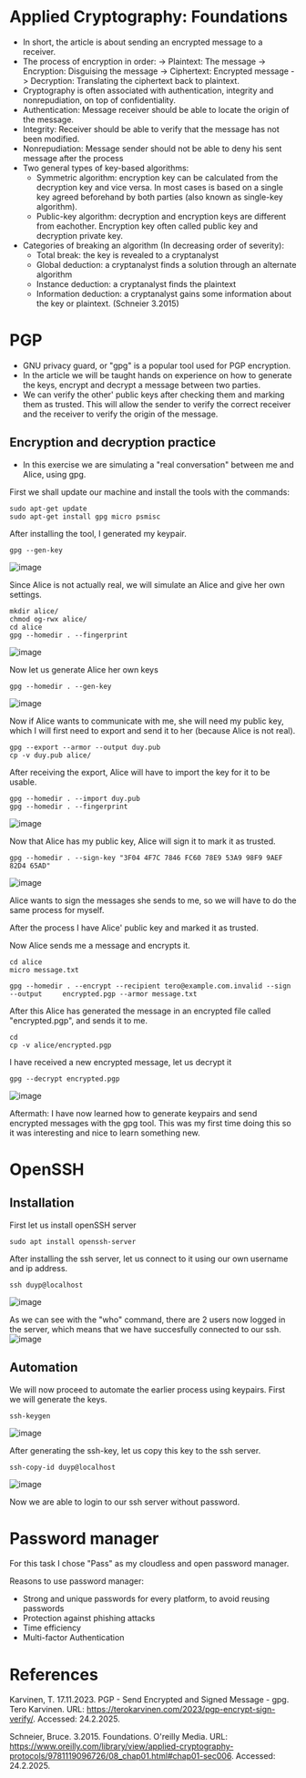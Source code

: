 # Applied Cryptography: Foundations
- In short, the article is about sending an encrypted message to a receiver. 
- The process of encryption in order:
  -> Plaintext: The message
  -> Encryption: Disguising the message
  -> Ciphertext: Encrypted message
  -> Decryption: Translating the ciphertext back to plaintext.
- Cryptography is often associated with authentication, integrity and nonrepudiation, on top of confidentiality.
 - Authentication: Message receiver should be able to locate the origin of the message.
 - Integrity: Receiver should be able to verify that the message has not been modified.
 - Nonrepudiation: Message sender should not be able to deny his sent message after the process
- Two general types of key-based algorithms:
  - Symmetric algorithm: encryption key can be calculated from the decryption key and vice versa. In most cases is based on a single key agreed beforehand by both parties (also known as single-key algorithm). 
  - Public-key algorithm: decryption and encryption keys are different from eachother. Encryption key often called public key and decryption private key. 
- Categories of breaking an algorithm (In decreasing order of severity):
  - Total break: the key is revealed to a cryptanalyst
  - Global deduction: a cryptanalyst finds a solution through an alternate algorithm
  - Instance deduction: a cryptanalyst finds the plaintext
  - Information deduction: a cryptanalyst gains some information about the key or plaintext. (Schneier 3.2015)


# PGP
- GNU privacy guard, or "gpg" is a popular tool used for PGP encryption.
- In the article we will be taught hands on experience on how to generate the keys, encrypt and decrypt a message between two parties.
- We can verify the other' public keys after checking them and marking them as trusted. This will allow the sender to verify the correct receiver and the receiver to verify the origin of the message.

## Encryption and decryption practice

- In this exercise we are simulating a "real conversation" between me and Alice, using gpg.
  
First we shall update our machine and install the tools with the commands:

    sudo apt-get update
    sudo apt-get install gpg micro psmisc

After installing the tool, I generated my keypair.

    gpg --gen-key
![image](https://github.com/user-attachments/assets/62e128e6-06ff-47a3-bea7-f261d2de7e0e)

Since Alice is not actually real, we will simulate an Alice and give her own settings.

    mkdir alice/
    chmod og-rwx alice/
    cd alice
    gpg --homedir . --fingerprint
![image](https://github.com/user-attachments/assets/bb7dd3d7-31e2-4a5e-9d20-164428f71d00)

Now let us generate Alice her own keys

    gpg --homedir . --gen-key
![image](https://github.com/user-attachments/assets/12862c98-f7c4-4232-9b36-66aa832a99b1)

Now if Alice wants to communicate with me, she will need my public key, which I will first need to export and send it to her (because Alice is not real).

    gpg --export --armor --output duy.pub
    cp -v duy.pub alice/
    
After receiving the export, Alice will have to import the key for it to be usable.

    gpg --homedir . --import duy.pub
    gpg --homedir . --fingerprint

![image](https://github.com/user-attachments/assets/a0b73497-32d2-46d0-8e44-979ed32ac8de)

Now that Alice has my public key, Alice will sign it to mark it as trusted.

    gpg --homedir . --sign-key "3F04 4F7C 7846 FC60 78E9 53A9 98F9 9AEF 82D4 65AD"

![image](https://github.com/user-attachments/assets/bc3f5d2f-f6e2-40e2-9e04-87c6412259a3)

Alice wants to sign the messages she sends to me, so we will have to do the same process for myself.

After the process I have Alice' public key and marked it as trusted.

Now Alice sends me a message and encrypts it.

    cd alice
    micro message.txt

    gpg --homedir . --encrypt --recipient tero@example.com.invalid --sign --output     encrypted.pgp --armor message.txt

After this Alice has generated the message in an encrypted file called "encrypted.pgp", and sends it to me.

    cd
    cp -v alice/encrypted.pgp

I have received a new encrypted message, let us decrypt it 

    gpg --decrypt encrypted.pgp

![image](https://github.com/user-attachments/assets/41a413ae-6e6b-4fae-ac24-afa70e6e2d66)

Aftermath: I have now learned how to generate keypairs and send encrypted messages with the gpg tool. This was my first time doing this so it was interesting and nice to learn something new. 


# OpenSSH
## Installation
First let us install openSSH server

    sudo apt install openssh-server

After installing the ssh server, let us connect to it using our own username and ip address.

    ssh duyp@localhost
![image](https://github.com/user-attachments/assets/5c4d5e70-f8dc-4c01-ae0f-da4b6b319e72)

As we can see with the "who" command, there are 2 users now logged in the server, which means that we have succesfully connected to our ssh.
![image](https://github.com/user-attachments/assets/7921133b-4587-471a-af46-bf7a72a16689)

## Automation

We will now proceed to automate the earlier process using keypairs. First we will generate the keys.

    ssh-keygen
![image](https://github.com/user-attachments/assets/62051f06-3e48-48e0-a91e-14c4f307e9b1)

After generating the ssh-key, let us copy this key to the ssh server.

    ssh-copy-id duyp@localhost
![image](https://github.com/user-attachments/assets/60398a80-95ff-4df6-a153-eaf0c758529a)

Now we are able to login to our ssh server without password.

# Password manager
For this task I chose "Pass" as my cloudless and open password manager.

Reasons to use password manager:
- Strong and unique passwords for every platform, to avoid reusing passwords
- Protection against phishing attacks
- Time efficiency
- Multi-factor Authentication


# References
Karvinen, T. 17.11.2023. PGP - Send Encrypted and Signed Message - gpg. Tero Karvinen. URL: https://terokarvinen.com/2023/pgp-encrypt-sign-verify/. Accessed: 24.2.2025.

Schneier, Bruce. 3.2015. Foundations. O'reilly Media. URL: https://www.oreilly.com/library/view/applied-cryptography-protocols/9781119096726/08_chap01.html#chap01-sec006. Accessed: 24.2.2025.

